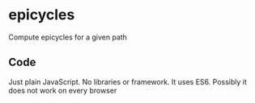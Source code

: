 # epicycles
Compute epicycles for a given path

## Code
Just plain JavaScript. No libraries or framework. It uses ES6. Possibly it does not work on every browser  

## 
